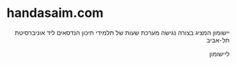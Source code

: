 <h1>handasaim.com</h1>
<div dir="rtl">
יישומון המציג בצורה נגישה מערכת שעות של תלמידי תיכון הנדסאים ליד אוניברסיטת תל-אביב

ליישומון
</div>

